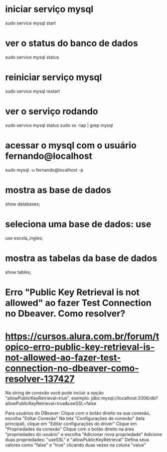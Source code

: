 # iniciar serviço mysql
sudo service mysql start
# ver o status do banco de dados
sudo service mysql status
# reiniciar serviço mysql
sudo service mysql restart
# ver o serviço rodando
sudo service mysql status
sudo ss -tap | grep mysql
# acessar o mysql com o usuário fernando@localhost
sudo mysql -u fernando@localhost -p

# mostra as base de dados
show databases;
# seleciona uma base de dados: use <database>
use escola_ingles;
# mostra as tabelas da base de dados
show tables;

# Erro "Public Key Retrieval is not allowed" ao fazer Test Connection no Dbeaver. Como resolver?
# https://cursos.alura.com.br/forum/topico-erro-public-key-retrieval-is-not-allowed-ao-fazer-test-connection-no-dbeaver-como-resolver-137427

Na string de conexão você pode incluir a opção "allowPublicKeyRetrieval=true", exemplo:
  jdbc:mysql://localhost:3306/db?allowPublicKeyRetrieval=true&useSSL=false

Para usuários do DBeaver:
  Clique com o botão direito na sua conexão, escolha "Editar Conexão"
  Na tela "Configurações de conexão" (tela principal), clique em "Editar configurações do driver"
  Clique em "Propriedades da conexão"
  Clique com o botão direito na área "propriedades do usuário" e escolha "Adicionar nova propriedade"
  Adicione duas propriedades: "useSSL" e "allowPublicKeyRetrieval"
  Defina seus valores como "false" e "true" clicando duas vezes na coluna "value"
